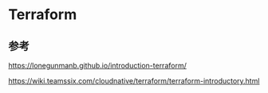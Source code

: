# Terraform

## 参考

https://lonegunmanb.github.io/introduction-terraform/

https://wiki.teamssix.com/cloudnative/terraform/terraform-introductory.html